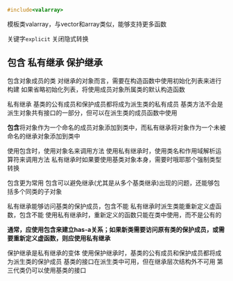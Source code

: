 ```c++
#include<valarray>
```
模板类valarray，与vector和array类似，能够支持更多函数

关键字```explicit``` 关闭隐式转换

## 包含 私有继承 保护继承

包含对象成员的类
对继承的对象而言，需要在构造函数中使用初始化列表来进行构建
如果省略初始化列表，将使用成员对象所属类的默认构造函数

私有继承
基类的公有成员和保护成员都将成为派生类的私有成员
基类方法不会是派生对象共有接口的一部分，但可以在派生类的成员函数中使用

**包含**将对象作为一个命名的成员对象添加到类中，而私有继承将对象作为一个未被命名的继承对象添加到类中

使用包含时，使用对象名来调用方法
使用私有继承时，使用类名和作用域解析运算符来调用方法
私有继承时如果要使用基类对象本身，需要时哦耶那个强制类型转换

包含更为常用
包含可以避免继承(尤其是从多个基类继承)出现的问题，还能够包括多个同类的子对象

私有继承能够访问基类的保护成员，包含不能
私有继承时派生类能重新定义虚函数，包含不能
使用私有继承时，重新定义的函数只能在类中使用，而不是公有的

**通常，应使用包含来建立has-a关系；如果新类需要访问原有类的保护成员，或需要重新定义虚函数，则应使用私有继承**

保护继承是私有继承的变体
使用保护继承时，基类的公有成员和保护成员都将成为派生类的保护成员
基类的接口在派生类中可用，但在继承层次结构外不可用
第三代类仍可以使用基类的接口